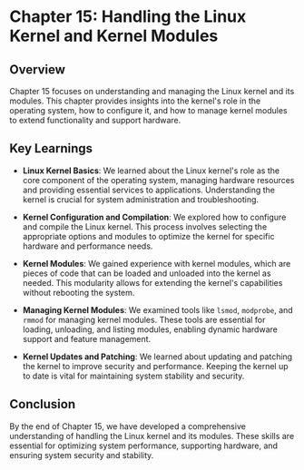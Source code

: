 # Chapter 15: Handling the Linux Kernel and Kernel Modules

## Overview

Chapter 15 focuses on understanding and managing the Linux kernel and its modules. This chapter provides insights into the kernel's role in the operating system, how to configure it, and how to manage kernel modules to extend functionality and support hardware.

## Key Learnings

- **Linux Kernel Basics**: We learned about the Linux kernel's role as the core component of the operating system, managing hardware resources and providing essential services to applications. Understanding the kernel is crucial for system administration and troubleshooting.

- **Kernel Configuration and Compilation**: We explored how to configure and compile the Linux kernel. This process involves selecting the appropriate options and modules to optimize the kernel for specific hardware and performance needs.

- **Kernel Modules**: We gained experience with kernel modules, which are pieces of code that can be loaded and unloaded into the kernel as needed. This modularity allows for extending the kernel's capabilities without rebooting the system.

- **Managing Kernel Modules**: We examined tools like `lsmod`, `modprobe`, and `rmmod` for managing kernel modules. These tools are essential for loading, unloading, and listing modules, enabling dynamic hardware support and feature management.

- **Kernel Updates and Patching**: We learned about updating and patching the kernel to improve security and performance. Keeping the kernel up to date is vital for maintaining system stability and security.

## Conclusion

By the end of Chapter 15, we have developed a comprehensive understanding of handling the Linux kernel and its modules. These skills are essential for optimizing system performance, supporting hardware, and ensuring system security and stability.
